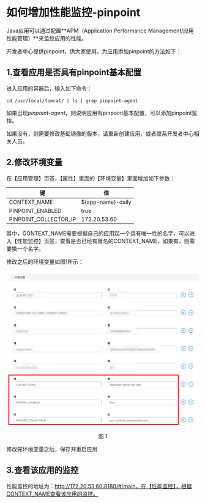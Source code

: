 # 如何增加性能监控-pinpoint

Java应用可以通过配置**APM（Application Performance Management/应用性能管理）**来监控应用的性能。

开发者中心提供pinpoint，供大家使用。为应用添加pinpoint的方法如下：

## 1.查看应用是否具有pinpoint基本配置

进入应用的容器后，输入如下命令：

```
cd /usr/local/tomcat/ | ls | grep pinpoint-agent
```

如果出现*pinpoint-agent*，则说明应用有pinpoint基本配置，可以添加pinpoint监控。

如果没有，则需要修改基础镜像的版本，请重新创建应用，或者联系开发者中心相关人员。

## 2.修改环境变量
在【应用管理】页签，【属性】里面的【环境变量】里面增加如下参数：

键 | 值
---- | ---
CONTEXT_NAME | ${app-name}-daily
PINPOINT_ENABLED | true
PINPOINT_COLLECTOR_IP | 172.20.53.60

其中，CONTEXT_NAME需要根据自己的应用起一个具有唯一性的名字，可以进入【性能监控】页签，查看是否已经有重名的CONTEXT_NAME，如果有，则需要换一个名字。

修改之后的环境变量如图1所示：

<div align=center>

<img src="images/how_to_add_pinpoint_1.png"/>

</div>

<p align="center">图 1</p>

修改完环境变量之后，保存并重启应用

## 3.查看该应用的监控

性能监控的地址为：http://172.20.53.60:8180/#/main，在【性能监控】，根据CONTEXT_NAME查看该应用的监控。

